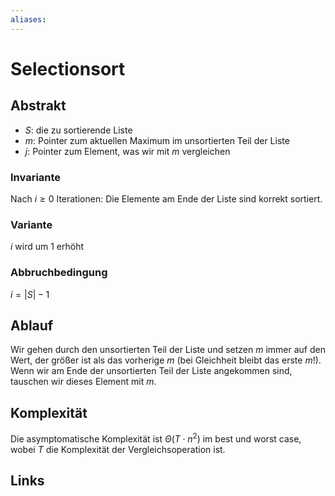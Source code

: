 ```yaml
---
aliases: 
---
```

# Selectionsort 
## Abstrakt
- $S$: die zu sortierende Liste
- $m$: Pointer zum aktuellen Maximum im unsortierten Teil der Liste
- $j$: Pointer zum Element, was wir mit $m$ vergleichen
### Invariante
Nach $i \geq 0$ Iterationen:
Die Elemente am Ende der Liste sind korrekt sortiert.
### Variante
$i$ wird um 1 erhöht
### Abbruchbedingung
$i=|S|-1$
## Ablauf
Wir gehen durch den unsortierten Teil der Liste und setzen $m$ immer auf den Wert, der größer ist als das vorherige $m$ (bei Gleichheit bleibt das erste $m$!). Wenn wir am Ende der unsortierten Teil der Liste angekommen sind, tauschen wir dieses Element mit $m$.
## Komplexität
Die asymptomatische Komplexität ist $\Theta(T \cdot n^2)$ im best und worst case, wobei $T$ die Komplexität der Vergleichsoperation ist.

## Links